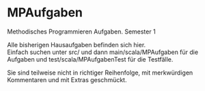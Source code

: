 # MPAufgaben
Methodisches Programmieren Aufgaben. Semester 1

Alle bisherigen Hausaufgaben befinden sich hier. \
Einfach suchen unter src/ und dann main/scala/MPAufgaben für die Aufgaben und test/scala/MPAufgabenTest für die Testfälle.

Sie sind teilweise nicht in richtiger Reihenfolge, mit merkwürdigen Kommentaren und mit Extras geschmückt.